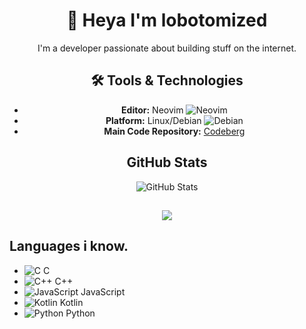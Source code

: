 <div align="center">

# 👋 Heya I'm lobotomized

I'm a developer passionate about building stuff on the internet.

## 🛠️ Tools & Technologies

- **Editor:** Neovim ![Neovim](https://img.shields.io/badge/Neovim-%230A0F2A?style=flat&logo=neovim&logoColor=white)
- **Platform:** Linux/Debian ![Debian](https://img.shields.io/badge/Debian-%23D70A53?style=flat&logo=debian&logoColor=white)
- **Main Code Repository:** [Codeberg](https://codeberg.org/lobotomized)

## GitHub Stats

![GitHub Stats](https://github-readme-stats.vercel.app/api?username=lobotomized&show_icons=true&count_private=true)

##
<div align="center">
    <a href="https://discord.com/users/1098347338633850912">
        <img src="https://lanyard.cnrad.dev/api/1098347338633850912?bg=181825&borderRadius=12px&animated=true&idleMessage=i%27m%20not%20doing%20anything%20rn%20%3A%29&showDisplayName=true" />
    </a>
</div>

</div>

## Languages i know. 

- ![C](https://skillicons.dev/icons?i=c) C
- ![C++](https://skillicons.dev/icons?i=cpp) C++
- ![JavaScript](https://skillicons.dev/icons?i=js) JavaScript
- ![Kotlin](https://skillicons.dev/icons?i=kotlin) Kotlin
- ![Python](https://skillicons.dev/icons?i=python) Python

